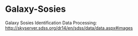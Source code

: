 # Galaxy-Sosies
Galaxy Sosies Identification 
Data Processing:
http://skyserver.sdss.org/dr14/en/sdss/data/data.aspx#images
